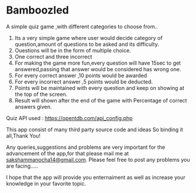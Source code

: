 # Bamboozled
A simple quiz game ,with different categories to choose from..

1. Its a very simple game where user would decide category of question,amount of questions to be asked and its difficulty.
2. Ouestions will be in the form of multiple choice.
3. One correct and three incorrect
4. For making the game more fun,every question will have 15sec to get answered,passing that answer would be considered has wrong one.
5. For every correct answer ,10 points would be awarded
6. For every incorrect answer ,5 points would be deducted.
7. Points will be maintained with every question and keep on showing at the top of the screen.
8. Result will shown after the end of the game with Percentage of correct answers given.

Quiz API used : https://opentdb.com/api_config.php

This app consist of many third party source code and ideas
So binding it all,Thank You!

  
Any queries,suggestions and problems are very important for the advancement of the app,for that please mail me at sakshammanocha14@gmail.com.
Please feel free to post any problems you are facing.....

I hope that the app will provide you enternaiment as well as increase your knowledge in your favorite topic.



